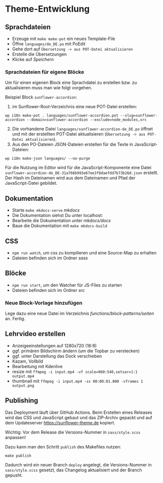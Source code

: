 # Theme-Entwicklung

## Sprachdateien
- Erzeuge mit `make make-pot` ein neues Template-File
- Öffne `languages/de_DE.po` mit PoEdit
- Gehe dort auf `Übersetzung -> aus POT-Datei aktualisieren`
- Erstelle die Übersetzungen
- Klicke auf *Speichern*

### Sprachdateien für eigene Blöcke

Um für einen eigenen Block eine Sprachdatei zu erstellen bzw. zu aktualisieren muss man wie folgt vorgehen.

Beispiel Block `sunflower-accordion`:

1. im Sunflower-Root-Verzeichnis eine neue POT-Datei erstellen:

```
wp i18n make-pot . languages/sunflower-accordion.pot --slug=sunflower-accordion --domain=sunflower-accordion --exclude=node_modules,src
```

2. Die vorhandene Datei `languages/sunflower-accordion-de_DE.po` öffnet und mit der erstellten POT-Datei aktualisieren (`Übersetzung -> aus POT-Datei aktualisieren`).
3. Aus den PO-Dateien JSON-Dateien erstellen für die Texte in JavaScript-Dateien:

```
wp i18n make-json languages/ --no-purge
```

Für die Nutzung im Editor wird für die JavaScript-Komponente eine Datei `sunflower-accordion-de_DE-31a766b993e67ee3f8daefdd7b73b26d.json` erstellt. Der Hash im Dateinamen wird aus dem Dateinamen und Pfad der JavaScript-Datei gebildet.

## Dokumentation
- Starte `make mkdocs-serve` *mkdocs*
- Die Dokumentation siehst Du unter localhost:
- Bearbeite die Dokumentation unter *mkdocs/docs*
- Baue die Dokumentation mit `make mkdocs-build`

## CSS
- ``npm run watch``, um css zu kompilieren und eine Source-Map zu erhalten
- Dateien befinden sich im Ordner *sass*

## Blöcke
- ``npm run start``, um den Watcher für JS-Files zu starten
- Dateien befinden sich im Ordner *src*

### Neue Block-Vorlage hinzufügen
Lege dazu eine neue Datei im Verzeichnis *functions/block-patterns/seiten* an.
Fertig.

## Lehrvideo erstellen
- Anzeigeeinstellungen auf 1280x720 (16:9)
- ggf. primären Bildschirm ändern (um die Topbar zu verstecken)
- ggf. unter Darstellung das Dock verschieben
- Kazam, Vollbild
- Bearbeitung mit Kdenlive
- resize mit ``ffmpeg -i input.mp4 -vf scale=960:540,setsar=1:1 output.mp4``
- thumbnail mit ``ffmpeg -i input.mp4 -ss 00:00:01.000 -vframes 1 output.png``

## Publishing

Das Deployment läuft über GitHub Actions. Beim Erstellen eines Releases wird das CSS und JavaScript gebaut und das ZIP-Archiv gepackt und auf dem Updateserver https://sunflower-theme.de kopiert.

Wichtig: Vor dem Release die Versions-Nummer in `sass/style.scss` anpassen!

Dazu kann man den Schritt `publish` des Makefiles nutzen:

`make publish`

Dadurch wird ein neuer Branch `deploy` angelegt, die Versions-Nummer in `sass/style.scss` gesetzt, das Changelog aktualisiert und der Branch gepusht.
